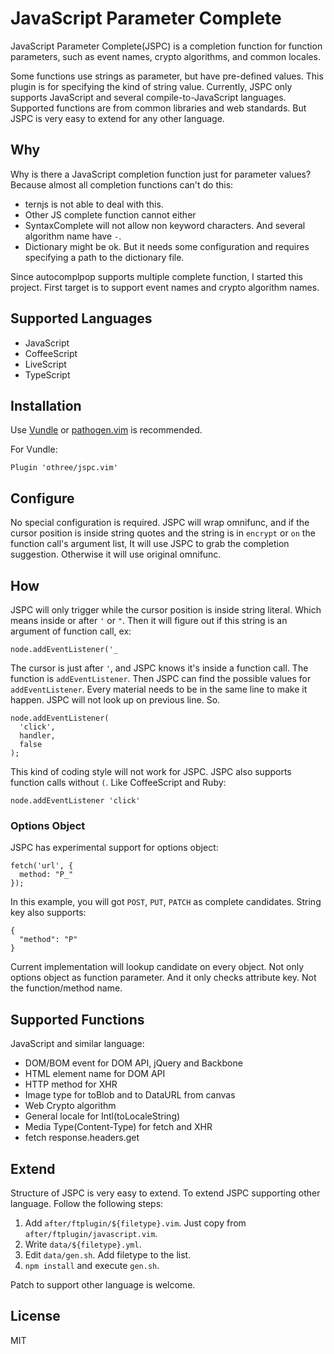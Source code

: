 JavaScript Parameter Complete
=========================================

JavaScript Parameter Complete(JSPC) is a completion function for function parameters, such as event names, crypto algorithms, and common locales.

Some functions use strings as parameter, but have pre-defined values. This plugin is for specifying the kind of string value.
Currently, JSPC only supports JavaScript and several compile-to-JavaScript languages. Supported functions are from common libraries and web standards.
But JSPC is very easy to extend for any other language.

Why
---

Why is there a JavaScript completion function just for parameter values? Because almost all completion functions can't do this:

* ternjs is not able to deal with this.
* Other JS complete function cannot either
* SyntaxComplete will not allow non keyword characters. And several algorithm name have `-`.
* Dictionary might be ok. But it needs some configuration and requires specifying a path to the dictionary file.

Since autocomplpop supports multiple complete function, I started this project. First target is to support event names and crypto algorithm names.


Supported Languages
-----------------

- JavaScript
- CoffeeScript
- LiveScript
- TypeScript

Installation
------------

Use [Vundle][] or [pathogen.vim][] is recommended.

[Vundle]:https://github.com/gmarik/vundle
[pathogen.vim]:https://github.com/tpope/vim-pathogen

For Vundle:

    Plugin 'othree/jspc.vim'

Configure
---------

No special configuration is required. JSPC will wrap omnifunc, and if the cursor position is inside string quotes and the string is in `encrypt` or `on` the function call's argument list, It will use JSPC to grab the completion suggestion. Otherwise it will use original omnifunc.

[autocomplpop]:https://github.com/othree/vim-autocomplpop

How
---

JSPC will only trigger while the cursor position is inside string literal. Which means inside or after `'` or `"`.
Then it will figure out if this string is an argument of function call, ex:

    node.addEventListener('_

The cursor is just after `'`, and JSPC knows it's inside a function call. The function is `addEventListener`. 
Then JSPC can find the possible values for `addEventListener`. Every material needs to be in the same line to make it happen.
JSPC will not look up on previous line. So.

    node.addEventListener(
      'click',
      handler,
      false
    );

This kind of coding style will not work for JSPC. JSPC also supports function calls without `(`. Like CoffeeScript and Ruby:

    node.addEventListener 'click'

### Options Object

JSPC has experimental support for options object:

    fetch('url', {
      method: "P_"
    });

In this example, you will got `POST`, `PUT`, `PATCH` as complete candidates. String key also supports:

    {
      "method": "P"
    }

Current implementation will lookup candidate on every object. Not only options object as function parameter. And it only checks attribute key. Not the function/method name.

Supported Functions
-----------------

JavaScript and similar language:

- DOM/BOM event for DOM API, jQuery and Backbone
- HTML element name for DOM API
- HTTP method for XHR
- Image type for toBlob and to DataURL from canvas
- Web Crypto algorithm
- General locale for Intl(toLocaleString)
- Media Type(Content-Type) for fetch and XHR
- fetch response.headers.get

Extend
------

Structure of JSPC is very easy to extend. To extend JSPC supporting other language. Follow the following steps:

1. Add `after/ftplugin/${filetype}.vim`. Just copy from `after/ftplugin/javascript.vim`.
2. Write `data/${filetype}.yml`.
3. Edit `data/gen.sh`. Add filetype to the list.
4. `npm install` and execute `gen.sh`.

Patch to support other language is welcome.

License
-------

MIT

